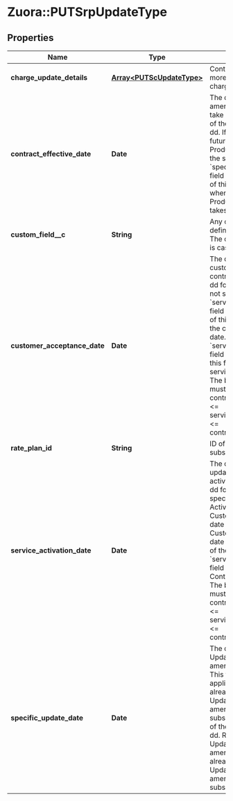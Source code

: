 # Zuora::PUTSrpUpdateType

## Properties
Name | Type | Description | Notes
------------ | ------------- | ------------- | -------------
**charge_update_details** | [**Array&lt;PUTScUpdateType&gt;**](PUTScUpdateType.md) | Container for one or more product rate plan charges.   | [optional] 
**contract_effective_date** | **Date** | The date when the amendment changes take effect. The format of the date is yyyy-mm-dd.  If there is already a future-dated Update Product amendment on the subscription, the &#x60;specificUpdateDate&#x60; field will be used instead of this field to specify when the Update Product amendment takes effect.  | 
**custom_field__c** | **String** | Any custom fields defined for this object. The custom field name is case-sensitive.  | [optional] 
**customer_acceptance_date** | **Date** | The date when the customer accepts the contract in yyyy-mm-dd format.  If this field is not set:  * If the &#x60;serviceActivationDate&#x60; field is not set, the value of this field is set to be the contract effective date. * If the &#x60;serviceActivationDate&#x60; field is set, the value of this field is set to be the service activation date.  The billing trigger dates must follow this rule:  contractEffectiveDate &lt;&#x3D; serviceActivationDate &lt;&#x3D; contractAcceptanceDate  | [optional] 
**rate_plan_id** | **String** | ID of a rate plan for this subscription.  | 
**service_activation_date** | **Date** | The date when the update amendment is activated in yyyy-mm-dd format.  You must specify a Service Activation date if the Customer Acceptance date is set. If the Customer Acceptance date is not set, the value of the &#x60;serviceActivationDate&#x60; field defaults to be the Contract Effective Date.  The billing trigger dates must follow this rule:  contractEffectiveDate &lt;&#x3D; serviceActivationDate &lt;&#x3D; contractAcceptanceDate  | [optional] 
**specific_update_date** | **Date** | The date when the Update Product amendment takes effect. This field is only applicable if there is already a future-dated Update Product amendment on the subscription. The format of the date is yyyy-mm-dd.  Required only for Update Product amendments if there is already a future-dated Update Product amendment on the subscription.  | [optional] 


